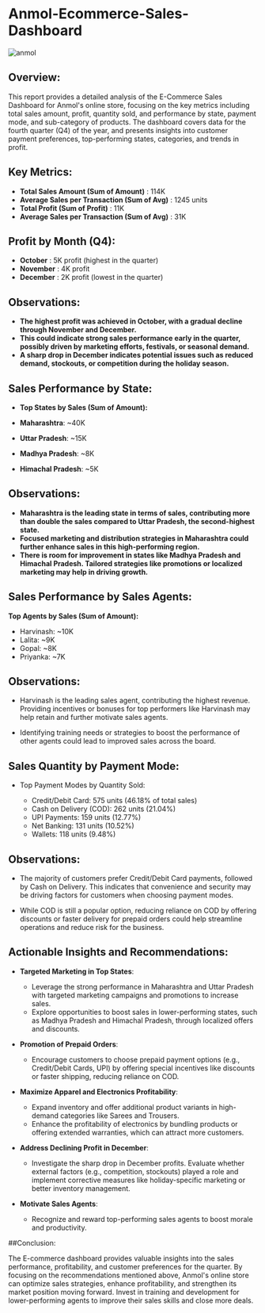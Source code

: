 # Anmol-Ecommerce-Sales-Dashboard

![anmol](https://github.com/user-attachments/assets/8f9349d3-5fbc-49c4-aabd-fd622c2e99cf)

## Overview:

This report provides a detailed analysis of the E-Commerce Sales Dashboard for Anmol's online store, focusing on the key metrics including total sales amount, profit, quantity sold, and performance by state, payment mode, and sub-category of products. The dashboard covers data for the fourth quarter (Q4) of the year, and presents insights into customer payment preferences, top-performing states, categories, and trends in profit.

## Key Metrics:

- **Total Sales Amount (Sum of Amount)** : 114K
- **Average Sales per Transaction (Sum of Avg)** : 1245 units
- **Total Profit (Sum of Profit)** : 11K
- **Average Sales per Transaction (Sum of Avg)** : 31K

## Profit by Month (Q4):

- **October** : 5K profit (highest in the quarter)
- **November** : 4K profit
- **December** : 2K profit (lowest in the quarter)

## Observations:

- **The highest profit was achieved in October, with a gradual decline through November and December.**
- **This could indicate strong sales performance early in the quarter, possibly driven by marketing efforts, festivals, or seasonal demand.**
- **A sharp drop in December indicates potential issues such as reduced demand, stockouts, or competition during the holiday season.**

## Sales Performance by State:

- **Top States by Sales (Sum of Amount):**
  
- **Maharashtra**: ~40K
- **Uttar Pradesh**:  ~15K
- **Madhya Pradesh**:  ~8K
- **Himachal Pradesh**: ~5K

## Observations:

- **Maharashtra is the leading state in terms of sales, contributing more than double the sales compared to Uttar Pradesh, the second-highest state.**
- **Focused marketing and distribution strategies in Maharashtra could further enhance sales in this high-performing region.**
- **There is room for improvement in states like Madhya Pradesh and Himachal Pradesh. Tailored strategies like promotions or localized marketing may help in driving growth.**

## Sales Performance by Sales Agents:

**Top Agents by Sales (Sum of Amount):**

  - Harvinash: ~10K
  - Lalita: ~9K
  - Gopal: ~8K
  - Priyanka: ~7K

##  Observations:

- Harvinash is the leading sales agent, contributing the highest revenue. Providing incentives or bonuses for top performers like Harvinash may help retain and further motivate sales agents.
  
- Identifying training needs or strategies to boost the performance of other agents could lead to improved sales across the board.

## Sales Quantity by Payment Mode:

- Top Payment Modes by Quantity Sold:
  
   - Credit/Debit Card: 575 units (46.18% of total sales)
   - Cash on Delivery (COD): 262 units (21.04%)
   - UPI Payments: 159 units (12.77%)
   - Net Banking: 131 units (10.52%)
   - Wallets: 118 units (9.48%)
 
##  Observations:

- The majority of customers prefer Credit/Debit Card payments, followed by Cash on Delivery. This indicates that convenience and security may be driving factors for customers when choosing payment modes.
  
- While COD is still a popular option, reducing reliance on COD by offering discounts or faster delivery for prepaid orders could help streamline operations and reduce risk for the business.

## Actionable Insights and Recommendations:

- **Targeted Marketing in Top States**:

  - Leverage the strong performance in Maharashtra and Uttar Pradesh with targeted marketing campaigns and promotions to increase sales.
  - Explore opportunities to boost sales in lower-performing states, such as Madhya Pradesh and Himachal Pradesh, through localized offers and discounts.

- **Promotion of Prepaid Orders**:

  - Encourage customers to choose prepaid payment options (e.g., Credit/Debit Cards, UPI) by offering special incentives like discounts or faster shipping, reducing reliance on COD.

- **Maximize Apparel and Electronics Profitability**:

  - Expand inventory and offer additional product variants in high-demand categories like Sarees and Trousers.
  - Enhance the profitability of electronics by bundling products or offering extended warranties, which can attract more customers.

- **Address Declining Profit in December**:

  - Investigate the sharp drop in December profits. Evaluate whether external factors (e.g., competition, stockouts) played a role and implement corrective measures like holiday-specific marketing or better inventory management.

- **Motivate Sales Agents**:

  - Recognize and reward top-performing sales agents to boost morale and productivity.

##Conclusion:

The E-commerce dashboard provides valuable insights into the sales performance, profitability, and customer preferences for the quarter. By focusing on the recommendations mentioned above, Anmol's online store can optimize sales strategies, enhance profitability, and strengthen its market position moving forward.
Invest in training and development for lower-performing agents to improve their sales skills and close more deals.
